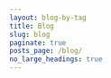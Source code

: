 ```yaml
---
layout: blog-by-tag
title: Blog
slug: blog
paginate: true
posts_page: /blog/
no_large_headings: true
---
```

<style>
  h1 { display: none; }
</style>
